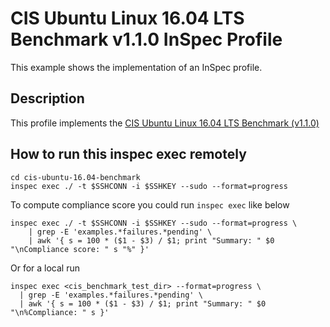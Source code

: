 # CIS Ubuntu Linux 16.04 LTS Benchmark v1.1.0 InSpec Profile

This example shows the implementation of an InSpec profile.
## Description

This profile implements the [CIS Ubuntu Linux 16.04 LTS Benchmark (v1.1.0)](https://www.cisecurity.org/benchmark/ubuntu_linux/)

## How to run this inspec exec remotely

```
cd cis-ubuntu-16.04-benchmark
inspec exec ./ -t $SSHCONN -i $SSHKEY --sudo --format=progress

```

To compute compliance score you could run `inspec exec` like below

```
inspec exec ./ -t $SSHCONN -i $SSHKEY --sudo --format=progress \
    | grep -E 'examples.*failures.*pending' \
    | awk '{ s = 100 * ($1 - $3) / $1; print "Summary: " $0 "\nCompliance score: " s "%" }'
```

Or for a local run

```
inspec exec <cis_benchmark_test_dir> --format=progress \
  | grep -E 'examples.*failures.*pending' \
  | awk '{ s = 100 * ($1 - $3) / $1; print "Summary: " $0 "\n%Compliance: " s }'
```

